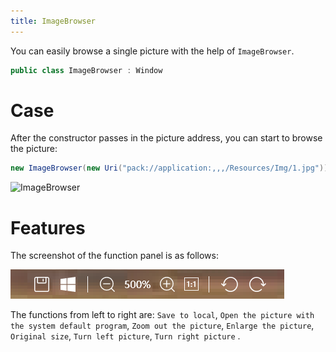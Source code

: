 ```yaml
---
title: ImageBrowser
---
```


You can easily browse a single picture with the help of `ImageBrowser`.

```cs
public class ImageBrowser : Window
```

# Case
After the constructor passes in the picture address, you can start to browse the picture:

```cs
new ImageBrowser(new Uri("pack://application:,,,/Resources/Img/1.jpg")).Show()
```

![ImageBrowser](https://raw.githubusercontent.com/HandyOrg/HandyOrgResource/master/HandyControl/Resources/ImageBrowser.gif)

# Features
The screenshot of the function panel is as follows:

![ImageBrowser](https://raw.githubusercontent.com/HandyOrg/HandyOrgResource/master/HandyControl/Doc/extend_controls/ImageBrowser_1.png)

The functions from left to right are: `Save to local`, `Open the picture with the system default program`, `Zoom out the picture`, `Enlarge the picture`, `Original size`, `Turn left picture`, `Turn right picture` .